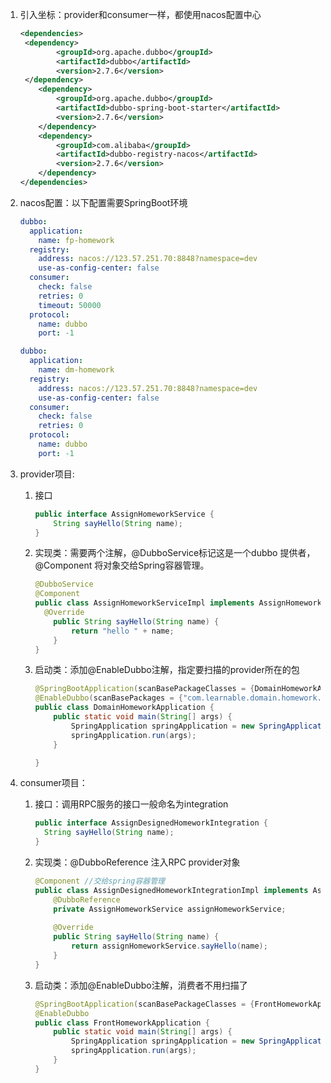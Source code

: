 1. 引入坐标：provider和consumer一样，都使用nacos配置中心

   ```xml
   <dependencies>
   	<dependency>
           <groupId>org.apache.dubbo</groupId>
           <artifactId>dubbo</artifactId>
           <version>2.7.6</version>
   	</dependency>
       <dependency>
           <groupId>org.apache.dubbo</groupId>
           <artifactId>dubbo-spring-boot-starter</artifactId>
           <version>2.7.6</version>
       </dependency>
       <dependency>
           <groupId>com.alibaba</groupId>
           <artifactId>dubbo-registry-nacos</artifactId>
           <version>2.7.6</version>
       </dependency>
   </dependencies>
   
   ```

2. nacos配置：以下配置需要SpringBoot环境

   ```yaml
   dubbo:
     application:
       name: fp-homework
     registry:
       address: nacos://123.57.251.70:8848?namespace=dev
       use-as-config-center: false
     consumer:
       check: false
       retries: 0
       timeout: 50000
     protocol:
       name: dubbo
       port: -1
   ```

   ```yaml
   dubbo:
     application:
       name: dm-homework
     registry:
       address: nacos://123.57.251.70:8848?namespace=dev
       use-as-config-center: false
     consumer: 
       check: false
       retries: 0
     protocol:
       name: dubbo
       port: -1
   ```

3. provider项目:

   1. 接口

      ```java
      public interface AssignHomeworkService {
          String sayHello(String name);
      }
      ```

   2. 实现类：需要两个注解，@DubboService标记这是一个dubbo 提供者，@Component 将对象交给Spring容器管理。

      ```java
      @DubboService
      @Component
      public class AssignHomeworkServiceImpl implements AssignHomeworkService {
      	@Override
          public String sayHello(String name) {
              return "hello " + name;
          }
      }
      ```

   3. 启动类：添加@EnableDubbo注解，指定要扫描的provider所在的包

      ```java
      @SpringBootApplication(scanBasePackageClasses = {DomainHomeworkApplication.class})
      @EnableDubbo(scanBasePackages = {"com.learnable.domain.homework.service.impl"})
      public class DomainHomeworkApplication {
          public static void main(String[] args) {
              SpringApplication springApplication = new SpringApplication(DomainHomeworkApplication.class);
              springApplication.run(args);
          }
      
      }
      ```

4. consumer项目：

   1. 接口：调用RPC服务的接口一般命名为integration

      ```java
      public interface AssignDesignedHomeworkIntegration {
      	String sayHello(String name);
      }
      ```

   2. 实现类：@DubboReference 注入RPC provider对象

      ```java
      @Component //交给spring容器管理
      public class AssignDesignedHomeworkIntegrationImpl implements AssignDesignedHomeworkIntegration {
          @DubboReference
          private AssignHomeworkService assignHomeworkService;
          
          @Override
          public String sayHello(String name) {
              return assignHomeworkService.sayHello(name);
          }
      }
      ```

   3. 启动类：添加@EnableDubbo注解，消费者不用扫描了

      ```java
      @SpringBootApplication(scanBasePackageClasses = {FrontHomeworkApplication.class})
      @EnableDubbo
      public class FrontHomeworkApplication {
          public static void main(String[] args) {
              SpringApplication springApplication = new SpringApplication(FrontHomeworkApplication.class);
              springApplication.run(args);
          }
      }
      ```

      

